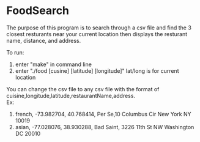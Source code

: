 # FoodSearch
The purpose of this program is to search through a csv file and find the 3 closest resturants near your current location then displays the resturant name, distance, and address.

To run: 
1) enter "make" in command line
2) enter "./food [cusine] [latitude] [longitude]" lat/long is for current location
  
You can change the csv file to any csv file with the format of cuisine,longitude,latitude,restaurantName,address.   
Ex: 
  1) french, -73.982704, 40.768414, Per Se,10 Columbus Cir New York NY 10019 
  2) asian, -77.028076, 38.930288, Bad Saint, 3226 11th St NW Washington DC 20010
  
  


